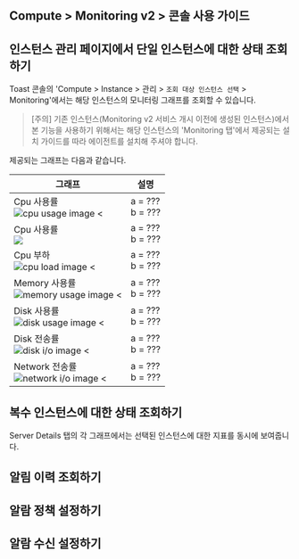 ## Compute > Monitoring v2 > 콘솔 사용 가이드


## 인스턴스 관리 페이지에서 단일 인스턴스에 대한 상태 조회하기

Toast 콘솔의 'Compute > Instance > 관리 > `조회 대상 인스턴스 선택` > Monitoring'에서는 해당 인스턴스의 모니터링 그래프를 조회할 수 있습니다.

> [주의]
> 기존 인스턴스(Monitoring v2 서비스 개시 이전에 생성된 인스턴스)에서 본 기능을 사용하기 위해서는 해당 인스턴스의 'Monitoring 탭'에서 제공되는 설치 가이드를 따라 에이전트를 설치해 주셔야 합니다.


제공되는 그래프는 다음과 같습니다.

| 그래프 | 설명  | 
|--------|-------|
|Cpu 사용률    <br>![cpu usage image <](http://static.toastoven.net/prod_infrastructure/monitoring/v2/image_001.jpg)    | a = ???<br> b = ??? |
|Cpu 사용률    <br><img src="http://static.toastoven.net/prod_infrastructure/monitoring/v2/image_001.jpg">    | a = ???<br> b = ??? |
|Cpu 부하      <br>![cpu load image <](http://static.toastoven.net/prod_infrastructure/monitoring/v2/image_002.jpg)     | a = ???<br> b = ??? |
|Memory 사용률 <br>![memory usage image <](http://static.toastoven.net/prod_infrastructure/monitoring/v2/image_003.jpg) | a = ???<br> b = ??? |
|Disk 사용률   <br>![disk usage image <](http://static.toastoven.net/prod_infrastructure/monitoring/v2/image_004.jpg)   | a = ???<br> b = ??? |
|Disk 전송률   <br>![disk i/o image <](http://static.toastoven.net/prod_infrastructure/monitoring/v2/image_005.jpg)     | a = ???<br> b = ??? |
|Network 전송률<br>![network i/o image <](http://static.toastoven.net/prod_infrastructure/monitoring/v2/image_006.jpg)  | a = ???<br> b = ??? |



## 복수 인스턴스에 대한 상태 조회하기
Server Details 탭의 각 그래프에서는 선택된 인스턴스에 대한 지표를 동시에 보여줍니다.

## 알림 이력 조회하기

## 알람 정책 설정하기

## 알람 수신 설정하기
